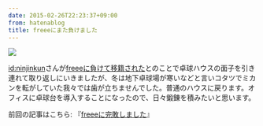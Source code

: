 ```yaml
---
date: 2015-02-26T22:23:37+09:00
from: hatenablog
title: freeeにまた負けました
---
```

![](https://pbs.twimg.com/media/B-xhasMUsAEXFfT.png:large)

[id:ninjinkun](http://blog.hatena.ne.jp/ninjinkun/)さんが[freeeに負けて移籍された](http://qiita.com/yimajo/items/7a7883e2f75f98fbbb48)とのことで卓球ハウスの面子を引き連れて取り返しにいきましたが、冬は地下卓球場が寒いなどと言いコタツでミカンを転がしていた我々では歯が立ちませんでした。普通のハウスに戻ります。オフィスに卓球台を導入することになったので、日々鍛錬を積みたいと思います。

前回の記事はこちら: 『[freeeに完敗しました](/articles/2014-06-28-1-h)』

